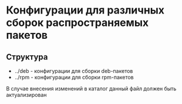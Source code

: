 # Конфигурации для различных сборок распространяемых пакетов

## Структура
- ../deb - конфигурации для сборки deb-пакетов
- ../rpm - конфигурации для сборки rpm-пакетов

	
В случае внесения изменений в каталог данный файл должен быть актуализирован